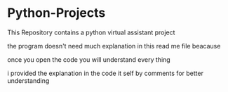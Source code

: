 # Python-Projects
This Repository contains a python virtual assistant project

the program doesn't need much explanation in this read me file beacause

once you open the code you will understand every thing

i provided the explanation in the code it self by comments for better understanding 

